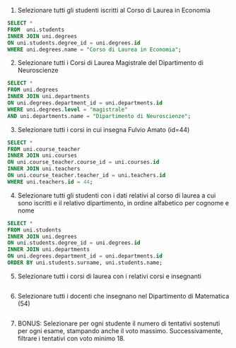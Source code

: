 1. Selezionare tutti gli studenti iscritti al Corso di Laurea in Economia

```sql
SELECT *
FROM  uni.students
INNER JOIN uni.degrees
ON uni.students.degree_id = uni.degrees.id
WHERE uni.degrees.name = "Corso di Laurea in Economia";
```

2. Selezionare tutti i Corsi di Laurea Magistrale del Dipartimento di Neuroscienze

```sql
SELECT *
FROM uni.degrees
INNER JOIN uni.departments
ON uni.degrees.department_id = uni.departments.id
WHERE uni.degrees.level = "magistrale"
AND uni.departments.name = "Dipartimento di Neuroscienze";
```

3. Selezionare tutti i corsi in cui insegna Fulvio Amato (id=44)

```sql
SELECT *
FROM uni.course_teacher
INNER JOIN uni.courses
ON uni.course_teacher.course_id = uni.courses.id
INNER JOIN uni.teachers
ON uni.course_teacher.teacher_id = uni.teachers.id
WHERE uni.teachers.id = 44;
```

4. Selezionare tutti gli studenti con i dati relativi al corso di laurea a cui sono iscritti e il relativo dipartimento, in ordine alfabetico per cognome e nome

```sql
SELECT *
FROM uni.students
INNER JOIN uni.degrees
ON uni.students.degree_id = uni.degrees.id
INNER JOIN uni.departments
ON uni.degrees.department_id = uni.departments.id
ORDER BY uni.students.surname, uni.students.name;
```

5. Selezionare tutti i corsi di laurea con i relativi corsi e insegnanti

```sql

```

6. Selezionare tutti i docenti che insegnano nel Dipartimento di Matematica (54)

```sql

```

7. BONUS: Selezionare per ogni studente il numero di tentativi sostenuti per ogni esame, stampando anche il voto massimo. Successivamente, filtrare i tentativi con voto minimo 18.

```sql

```
